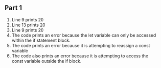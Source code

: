 ## Part 1

1. Line 9 prints 20
2. Line 13 prints 20 
3. Line 9 prints 20
4. The code prints an error because the let variable can only be accessed within the if statement block.
5. The code prints an error because it is attempting to reassign a const variable
6. The code also prints an error because it is attempting to access the const variable outside the if block. 

